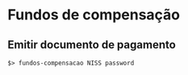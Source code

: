 # Fundos de compensação
## Emitir documento de pagamento
```
$> fundos-compensacao NISS password
```